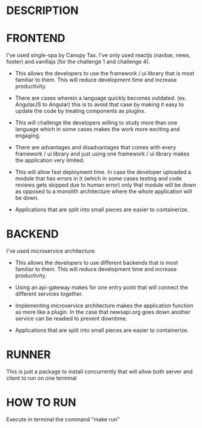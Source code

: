 # DESCRIPTION

# FRONTEND

I've used single-spa by Canopy Tax. I've only used reactjs (navbar, news, footer) and vanillajs (for the challenge 1 and challenge 4).

* This allows the developers to use the framework / ui library that is most familiar to them. This will reduce development time and increase productivity.

* There are cases wherein a language quickly becomes outdated. (ex. AngularJS to Angular) this is to avoid that case by making it easy to update the code by treating components as plugins.

* This will challenge the developers willing to study more than one language which in some cases makes the work more exciting and engaging.

* There are advantages and disadvantages that comes with every framework / ui library and just using one framework / ui library makes the application very limited.

* This will allow fast deployment time. In case the developer uploaded a module that has errors in it (which in some cases testing and code reviews gets skipped due to human error) only that module will be down as opposed to a monolith architecture where the whole application will be down.

* Applications that are split into small pieces are easier to containerize.

# BACKEND

I've used microservice architecture.

* This allows the developers to use different backends that is most familiar to them. This will reduce development time and increase productivity.

* Using an api-gateway makes for one entry point that will connect the different services together.

* Implementing microservice architecture makes the application function as more like a plugin. In the case that newsapi.org goes down another service can be readied to prevent downtime. 

* Applications that are split into small pieces are easier to containerize.

# RUNNER

This is just a package to install concurrently that will allow both server and client to run on one terminal

# HOW TO RUN

Execute in terminal the command "make run"